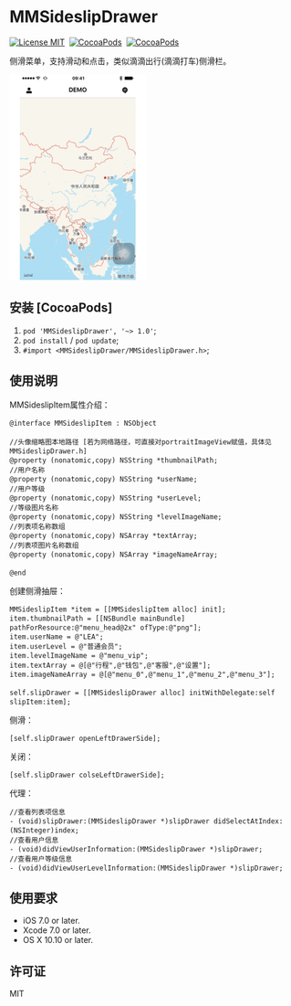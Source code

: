 # MMSideslipDrawer

[![License MIT](https://img.shields.io/badge/license-MIT-green.svg?style=flat)](https://raw.githubusercontent.com/dexianyinjiu/MMSideslipDrawer/master/LICENSE)&nbsp;
[![CocoaPods](http://img.shields.io/cocoapods/v/MMSideslipDrawer.svg?style=flat)](https://cocoapods.org/pods/MMSideslipDrawer)&nbsp;
[![CocoaPods](http://img.shields.io/cocoapods/p/MMSideslipDrawer.svg?style=flat)](https://cocoapods.org/pods/MMSideslipDrawer)&nbsp;

侧滑菜单，支持滑动和点击，类似滴滴出行(滴滴打车)侧滑栏。

![MMSideslipDrawer](MMSideslipDrawer.gif)

## 安装 [CocoaPods]

1. `pod 'MMSideslipDrawer', '~> 1.0'`;
2. `pod install` / `pod update`;
3. `#import <MMSideslipDrawer/MMSideslipDrawer.h>`;

## 使用说明

  MMSideslipItem属性介绍：
  
```objc
@interface MMSideslipItem : NSObject

//头像缩略图本地路径 [若为网络路径，可直接对portraitImageView赋值，具体见MMSideslipDrawer.h]
@property (nonatomic,copy) NSString *thumbnailPath;
//用户名称
@property (nonatomic,copy) NSString *userName;
//用户等级
@property (nonatomic,copy) NSString *userLevel;
//等级图片名称
@property (nonatomic,copy) NSString *levelImageName;
//列表项名称数组 
@property (nonatomic,copy) NSArray *textArray;
//列表项图片名称数组 
@property (nonatomic,copy) NSArray *imageNameArray;

@end
```

  创建侧滑抽屉：
  
```objc
MMSideslipItem *item = [[MMSideslipItem alloc] init];
item.thumbnailPath = [[NSBundle mainBundle] pathForResource:@"menu_head@2x" ofType:@"png"];
item.userName = @"LEA";
item.userLevel = @"普通会员";
item.levelImageName = @"menu_vip";
item.textArray = @[@"行程",@"钱包",@"客服",@"设置"];
item.imageNameArray = @[@"menu_0",@"menu_1",@"menu_2",@"menu_3"];

self.slipDrawer = [[MMSideslipDrawer alloc] initWithDelegate:self slipItem:item];
```

  侧滑：
  
```objc
[self.slipDrawer openLeftDrawerSide];
```

  关闭：
  
```objc
[self.slipDrawer colseLeftDrawerSide];
```

   代理：
   
```objc
//查看列表项信息
- (void)slipDrawer:(MMSideslipDrawer *)slipDrawer didSelectAtIndex:(NSInteger)index;
//查看用户信息
- (void)didViewUserInformation:(MMSideslipDrawer *)slipDrawer;
//查看用户等级信息
- (void)didViewUserLevelInformation:(MMSideslipDrawer *)slipDrawer;
```

## 使用要求

* iOS 7.0 or later.
* Xcode 7.0 or later.
* OS X 10.10 or later.

## 许可证

MIT


